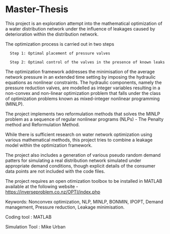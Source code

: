 # Master-Thesis
This project is an exploration attempt into the mathematical optimization of a water distribution network under the influence of leakages caused by deterioration within the distribution network.

The optimization process is carried out in two steps

      Step 1: Optimal placement of pressure valves

      Step 2: Optimal control of the valves in the presence of known leaks

The optimization framework addresses the minimisation of the average network pressure in an extended time setting by imposing the hydraulic equations as nonlinear constraints. The hydraulic components, namely the pressure reduction valves, are modelled as integer variables resulting in a non-convex and non-linear optimization problem that falls under the
class of optimization problems known as mixed-integer nonlinear programming (MINLP).

The project implements two reformulation methods that solves the MINLP problem as a sequence of regular nonlinear programs (NLPs) - The Penalty method and Reformulation Method.

While there is sufficient research on water network optimization using various mathematical methods, this project tries to combine a leakage model within the optimization framework.

The project also includes a generation of various pseudo random demand patters for simulating a real distribution network simulated under appropriate demand conditions, though explicit details of the consumer data points are not included with the code files.

The project requires an open otimization toolbox to be installed in MATLAB available at the following website - https://inverseproblem.co.nz/OPTI/index.php

Keywords: Nonconvex optimization, NLP, MINLP, BONMIN, IPOPT, Demand management, Pressure reduction, Leakage minimisation.

Coding tool : MATLAB

Simulation Tool : Mike Urban
